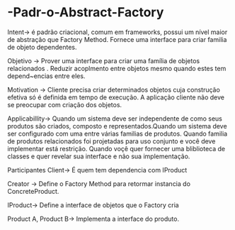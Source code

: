 # -Padr-o-Abstract-Factory



 Intent-> é padrão criacional, comum em frameworks, possui um nível maior de abstração que Factory  Method. Fornece  uma interface para criar  familia de objeto dependentes.
 
 
 Objetivo ->  Prover  uma interface para criar uma família  de objetos  relacionados . Reduzir acoplmento  entre objetos  mesmo  quando estes tem depend~encias entre eles.
 
 
 Motivation ->  Cliente precisa  criar  determinados  objetos cuja  construção  efetiva  só é definida em tempo de execução. A aplicação cliente  não deve se preocupar  com criação  dos objetos.
 
 
 
 Applicabillity->  Quando  um sistema  deve ser  independente de como  seus  produtos são criados, composto e representados.Quando  um sistema deve ser configurado  com uma  entre  várias familias de produtos. Quando familia de produtos relacionados foi projetadas para uso conjunto e você deve implementar  está restrição. Quando  voçê quer fornecer uma bliblioteca  de classes e quer revelar  sua interface e não  sua implementação.
 
 
 
 
 Participantes
  Client->  É quem tem dependencia  com IProduct
  
  
  Creator -> Define o Factory  Method para retormar  instancia do ConcreteProduct.
  
  
  IProduct->  Define a interface  de objetos que o Factory cria
  
  
  Product A, Product B-> Implementa a interface  do produto.
